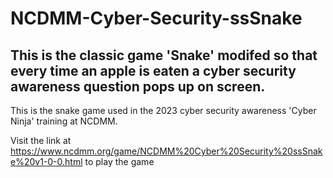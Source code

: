 # NCDMM-Cyber-Security-ssSnake
## This is the classic game 'Snake' modifed so that every time an apple is eaten a cyber security awareness question pops up on screen.


This is the snake game used in the 2023 cyber security awareness 'Cyber Ninja' training at NCDMM.


Visit the link at https://www.ncdmm.org/game/NCDMM%20Cyber%20Security%20ssSnake%20v1-0-0.html to play the game
